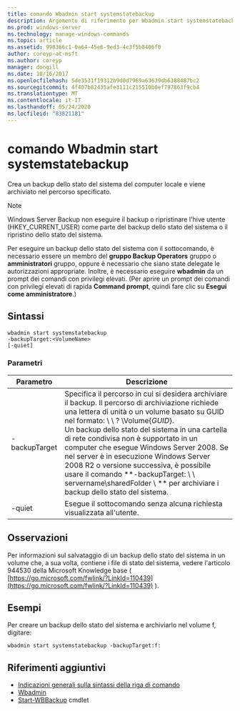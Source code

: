 ```yaml
---
title: comando Wbadmin start systemstatebackup
description: Argomento di riferimento per Wbadmin start systemstatebackup, che consente di creare un backup dello stato del sistema del computer locale e di archiviarlo nel percorso specificato.
ms.prod: windows-server
ms.technology: manage-windows-commands
ms.topic: article
ms.assetid: 998366c1-0a64-45e6-9ed3-4c3f5b8406f0
author: coreyp-at-msft
ms.author: coreyp
manager: dongill
ms.date: 10/16/2017
ms.openlocfilehash: 5de3531f19312b9d0d7969a63639db6388487bc2
ms.sourcegitcommit: 4f407b82435afe3111c215510b0ef797863f9cb4
ms.translationtype: MT
ms.contentlocale: it-IT
ms.lasthandoff: 05/24/2020
ms.locfileid: "83821181"
---
```

# <a name="wbadmin-start-systemstatebackup"></a>comando Wbadmin start systemstatebackup



Crea un backup dello stato del sistema del computer locale e viene archiviato nel percorso specificato.

> [!NOTE]
> Windows Server Backup non eseguire il backup o ripristinare l'hive utente (HKEY_CURRENT_USER) come parte del backup dello stato del sistema o il ripristino dello stato del sistema.

Per eseguire un backup dello stato del sistema con il sottocomando, è necessario essere un membro del **gruppo Backup Operators** gruppo o **amministratori** gruppo, oppure è necessario che siano state delegate le autorizzazioni appropriate. Inoltre, è necessario eseguire **wbadmin** da un prompt dei comandi con privilegi elevati. (Per aprire un prompt dei comandi con privilegi elevati di rapida **Command prompt**, quindi fare clic su **Esegui come amministratore**.)

## <a name="syntax"></a>Sintassi

```
wbadmin start systemstatebackup
-backupTarget:<VolumeName>
[-quiet]
```

### <a name="parameters"></a>Parametri

|   Parametro   |                                                                                                                                                                                                                      Descrizione                                                                                                                                                                                                                      |
|---------------|-------------------------------------------------------------------------------------------------------------------------------------------------------------------------------------------------------------------------------------------------------------------------------------------------------------------------------------------------------------------------------------------------------------------------------------------------------|
| -backupTarget | Specifica il percorso in cui si desidera archiviare il backup. Il percorso di archiviazione richiede una lettera di unità o un volume basato su GUID nel formato: \\ \\ ? \Volume{*GUID*}.</br>Un backup dello stato del sistema in una cartella di rete condivisa non è supportato in un computer che esegue Windows Server 2008. Se nel server è in esecuzione Windows Server 2008 R2 o versione successiva, è possibile usare il comando **-backupTarget: \\ \\ servername\sharedFolder \\ ** per archiviare i backup dello stato del sistema. |
|    -quiet     |                                                                                                                                                                                                   Esegue il sottocomando senza alcuna richiesta visualizzata all'utente.                                                                                                                                                                                                    |

## <a name="remarks"></a>Osservazioni

Per informazioni sul salvataggio di un backup dello stato del sistema in un volume che, a sua volta, contiene i file di stato del sistema, vedere l'articolo 944530 della Microsoft Knowledge base ( [https://go.microsoft.com/fwlink/?LinkId=110439](https://go.microsoft.com/fwlink/?LinkId=110439) ).

## <a name="examples"></a>Esempi

Per creare un backup dello stato del sistema e archiviarlo nel volume f, digitare:
```
wbadmin start systemstatebackup -backupTarget:f:
```

## <a name="additional-references"></a>Riferimenti aggiuntivi

- [Indicazioni generali sulla sintassi della riga di comando](command-line-syntax-key.md)
-   [Wbadmin](wbadmin.md)
-   [Start-WBBackup](https://technet.microsoft.com/library/jj902459.aspx) cmdlet